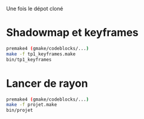 Une fois le dépot cloné

# Shadowmap et keyframes
```sh
premake4 (gmake/codeblocks/...)
make -f tp1_keyframes.make
bin/tp1_keyframes
```

# Lancer de rayon

```sh
premake4 (gmake/codeblocks/...)
make -f projet.make
bin/projet
```
